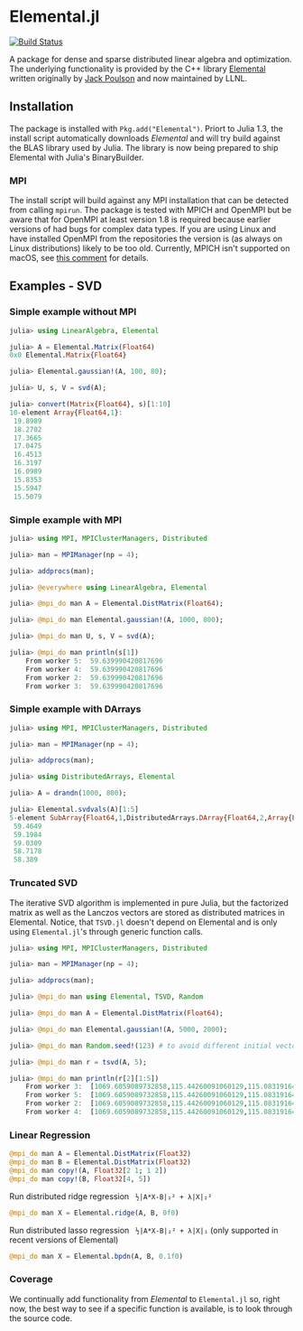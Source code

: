 # Elemental.jl

[![Build Status](https://travis-ci.org/JuliaParallel/Elemental.jl.svg?branch=master)](https://travis-ci.org/JuliaParallel/Elemental.jl)

A package for dense and sparse distributed linear algebra and optimization. The underlying functionality is provided by the C++ library [Elemental](https://github.com/LLNL/Elemental) written originally by [Jack Poulson](http://web.stanford.edu/~poulson/) and now maintained by LLNL.

## Installation
The package is installed with `Pkg.add("Elemental")`. Priort to Julia 1.3, the install script automatically downloads *Elemental* and will try build against the BLAS library used by Julia. The library is now being prepared to ship Elemental with Julia's BinaryBuilder.

### MPI
The install script will build against any MPI installation that can be detected from calling `mpirun`. The package is tested with MPICH and OpenMPI but be aware that for OpenMPI at least version 1.8 is required because earlier versions of had bugs for complex data types. If you are using Linux and have installed OpenMPI from the repositories the version is (as always on Linux distributions) likely to be too old. Currently, MPICH isn't supported on macOS, see [this comment](https://github.com/pmodels/mpich/commit/2999a0ab3abc7a113d35d6117a9d1db8fa0ffa44#commitcomment-31131644) for details.

## Examples - SVD

### Simple example without MPI
```jl
julia> using LinearAlgebra, Elemental

julia> A = Elemental.Matrix(Float64)
0x0 Elemental.Matrix{Float64}

julia> Elemental.gaussian!(A, 100, 80);

julia> U, s, V = svd(A);

julia> convert(Matrix{Float64}, s)[1:10]
10-element Array{Float64,1}:
 19.8989
 18.2702
 17.3665
 17.0475
 16.4513
 16.3197
 16.0989
 15.8353
 15.5947
 15.5079
```

### Simple example with MPI

```jl
julia> using MPI, MPIClusterManagers, Distributed

julia> man = MPIManager(np = 4);

julia> addprocs(man);

julia> @everywhere using LinearAlgebra, Elemental

julia> @mpi_do man A = Elemental.DistMatrix(Float64);

julia> @mpi_do man Elemental.gaussian!(A, 1000, 800);

julia> @mpi_do man U, s, V = svd(A);

julia> @mpi_do man println(s[1])
    From worker 5:  59.639990420817696
    From worker 4:  59.639990420817696
    From worker 2:  59.639990420817696
    From worker 3:  59.639990420817696
```

### Simple example with DArrays

```jl
julia> using MPI, MPIClusterManagers, Distributed

julia> man = MPIManager(np = 4);

julia> addprocs(man);

julia> using DistributedArrays, Elemental

julia> A = drandn(1000, 800);

julia> Elemental.svdvals(A)[1:5]
5-element SubArray{Float64,1,DistributedArrays.DArray{Float64,2,Array{Float64,2}},Tuple{UnitRange{Int64}},0}:
 59.4649
 59.1984
 59.0309
 58.7178
 58.389
```

### Truncated SVD
The iterative SVD algorithm is implemented in pure Julia, but the factorized matrix as well as the Lanczos vectors are stored as distributed matrices in Elemental. Notice, that `TSVD.jl` doesn't depend on Elemental and is only using `Elemental.jl`'s through generic function calls.

```jl
julia> using MPI, MPIClusterManagers, Distributed

julia> man = MPIManager(np = 4);

julia> addprocs(man);

julia> @mpi_do man using Elemental, TSVD, Random

julia> @mpi_do man A = Elemental.DistMatrix(Float64);

julia> @mpi_do man Elemental.gaussian!(A, 5000, 2000);

julia> @mpi_do man Random.seed!(123) # to avoid different initial vectors on the workers

julia> @mpi_do man r = tsvd(A, 5);

julia> @mpi_do man println(r[2][1:5])
    From worker 3:  [1069.6059089732858,115.44260091060129,115.08319164529792,114.87007788947226,114.48092348847719]
    From worker 5:  [1069.6059089732858,115.44260091060129,115.08319164529792,114.87007788947226,114.48092348847719]
    From worker 2:  [1069.6059089732858,115.44260091060129,115.08319164529792,114.87007788947226,114.48092348847719]
    From worker 4:  [1069.6059089732858,115.44260091060129,115.08319164529792,114.87007788947226,114.48092348847719]
```

### Linear Regression

```jl
@mpi_do man A = Elemental.DistMatrix(Float32)
@mpi_do man B = Elemental.DistMatrix(Float32)
@mpi_do man copy!(A, Float32[2 1; 1 2])
@mpi_do man copy!(B, Float32[4, 5])
```

Run distributed ridge regression ` ½|A*X-B|₂² + λ|X|₂²`

```jl
@mpi_do man X = Elemental.ridge(A, B, 0f0)
```

Run distributed lasso regression ` ½|A*X-B|₂² + λ|X|₁` (only supported in recent versions of Elemental)

```jl
@mpi_do man X = Elemental.bpdn(A, B, 0.1f0)
```

### Coverage
We continually add functionality from *Elemental* to `Elemental.jl` so, right now, the best way to see if a specific function is available, is to look through the source code.
